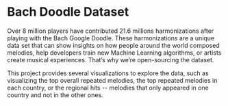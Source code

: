 # Bach Doodle Dataset
Over 8 million players have contributed 21.6 millions harmonizations after playing with the Bach Google Doodle.
These harmonizations are a unique data set that can show insights on how
people around the world composed melodies, help developers train new
Machine Learning algorithms, or artists create musical experiences.
That’s why we’re open-sourcing the dataset.

This project provides several visualizations to explore the data, such as
visualizing the top overall repeated melodies, the top repeated melodies in each country, or
the regional hits  -- melodies that only appeared in one country and not in the other ones.
